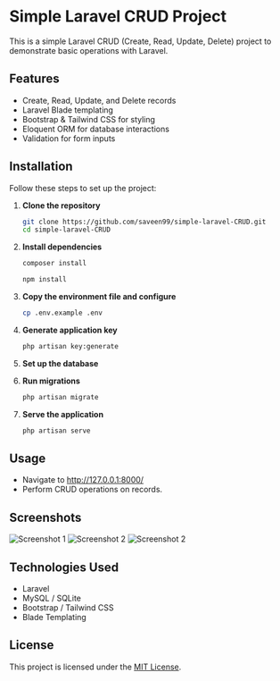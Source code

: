 





















# Simple Laravel CRUD Project

This is a simple Laravel CRUD (Create, Read, Update, Delete) project to demonstrate basic operations with Laravel.

## Features

- Create, Read, Update, and Delete records
- Laravel Blade templating
- Bootstrap & Tailwind CSS for styling
- Eloquent ORM for database interactions
- Validation for form inputs

## Installation

Follow these steps to set up the project:

1. **Clone the repository**
   ```sh
   git clone https://github.com/saveen99/simple-laravel-CRUD.git
   cd simple-laravel-CRUD

2. **Install dependencies**
   ```sh
   composer install
   ```
   ```sh
   npm install

3. **Copy the environment file and configure**
   ```sh
   cp .env.example .env

4. **Generate application key**
   ```sh
   php artisan key:generate

5. **Set up the database**

7. **Run migrations**
   ```sh
   php artisan migrate

8. **Serve the application**
   ```sh
   php artisan serve

## Usage
- Navigate to http://127.0.0.1:8000/
- Perform CRUD operations on records.

## Screenshots

![Screenshot 1](screenshots/screenshot1.png)
![Screenshot 2](screenshots/screenshot2.png)
![Screenshot 2](screenshots/screenshot3.png)


## Technologies Used
- Laravel
- MySQL / SQLite
- Bootstrap / Tailwind CSS
- Blade Templating

## License
This project is licensed under the [MIT License](LICENSE).
